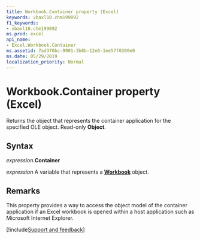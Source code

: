 ```yaml
---
title: Workbook.Container property (Excel)
keywords: vbaxl10.chm199092
f1_keywords:
- vbaxl10.chm199092
ms.prod: excel
api_name:
- Excel.Workbook.Container
ms.assetid: 7ad370bc-9901-3b8b-12e6-1ee57f0300e0
ms.date: 05/29/2019
localization_priority: Normal
---
```



# Workbook.Container property (Excel)

Returns the object that represents the container application for the specified OLE object. Read-only **Object**.


## Syntax

_expression_.**Container**

_expression_ A variable that represents a **[Workbook](Excel.Workbook.md)** object.


## Remarks

This property provides a way to access the object model of the container application if an Excel workbook is opened within a host application such as Microsoft Internet Explorer.




[!include[Support and feedback](~/includes/feedback-boilerplate.md)]